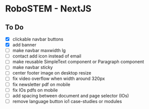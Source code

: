 # RoboSTEM - NextJS

## To Do
- [x] clickable navbar buttons
- [x] add banner
- [ ] make navbar maxwidth lg
- [ ] contact add icon instead of email
- [ ] make reusable SimpleText component or Paragraph component
- [ ] make navbar sticky
- [ ] center footer image on desktop resize
- [ ] fix video overflow when width around 320px
- [ ] fix newsletter pdf on mobile
- [ ] fix IOs pdfs on mobile
- [ ] add spacing between document and page selector (IOs)
- [ ] remove language button io1 case-studies or modules